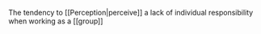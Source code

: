 The tendency to [[Perception|perceive]] a lack of individual responsibility when working as a [[group]]